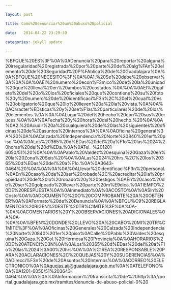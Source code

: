 ```yaml
---

layout: post

title: Como%20denunciar%20un%20abuso%20policial

date:   2014-04-22 23:29:39

categories: jekyll update

---
```

%BFQUE%20ES%3F%0A%0ADenuncia%20para%20reportar%20alguna%20irregularidad%20registrada%20por%20parte%20de%20alg%FAn%20elemento%20de%20Seguridad%20P%FAblica%20de%20Guadalajara%0A%0A%BFQUE%20NECESITO%3F%0A%0A1.%20Se%20debe%20observar%3A%0A%0A%0AEl%20numero%20econ%F3mico%20de%20la%20unidad%20que%20lleva%20en%20ambos%20costados.%0A%0A%0AEl%20gafete%20del%20o%20los%20oficiales%20que%20contiene%20su%20foto%20y%20numero%20de%20identificaci%F3n%2C%20el%20cual%20es%20obligatorio%20que%20lo%20lleven%20a%20la%20vista.%0A%0A%0ACaracter%EDsticas%20y%20se%F1as%20particulares%20de%20los%20elementos.%0A%0A%0ALugar%20del%20hecho%20con%20sus%20cruces.%0A%0A%0AFecha%20y%20hora%20del%20hecho.%20%0A%0A%0A2.%20Acudir%20a%20cualquiera%20de%20las%20siguientes%20oficinas%20de%20asuntos%20internos%3A%0A%0AOficina%20general%3A%20%0A%0ACalzada%20Independencia%20Norte%20840%201er%20piso.%0A%0ALos%20365%20d%EDas%20del%20a%F1o%20las%2024%20horas%20del%20d%EDa.%0A%0ATel.-%201201-6050/51%20%0A%0A%0APablo%20Valdez%20esquina%20Gaza%20en%20la%20Zona%20Seis%20%0A%0ALas%2024%20hrs.%2C%20los%20365%20d%EDas%20del%20a%F1o.%0A%0A3643-0464%20%0A%0A%0A%0A%0ALlevar%20identificaci%F3n%20personal.%0AEn%20caso%20de%20ser%20robado%2C%20acreditar%20la%20propiedad%20de%20lo%20robado%20y%20testigos.%0AEn%20caso%20de%20ser%20golpeado%20llevar%20parte%20m%E9dica.%0ATIEMPO%20DE%20RESPUESTA%0A%0AInmediato%0A%0ACOSTO%0A%0ASin%20Costo%0A%0ADOCUMENTO%20O%20COMPROBANTE%20A%20OBTENER%0A%0AFormato%20de%20Denuncia%0A%0A%BFQU%C9%20REGLAMENTOS%20RIGEN%20ESTE%20TR%C1MITE%3F%0A%0A-%0A%0ACOMENTARIOS%20Y%20OBSERVACIONES%20ADICIONALES%0A%0A-%0A%0A%BFEN%20DONDE%20LLEVO%20A%20CABO%20MI%20TR%C1MITE%3F%0A%0AOficinas%20Generales%20Calzada%20Independencia%20Norte%20840%201er%20piso%0ACalle%20Pablo%20Valdes%20esquina%20Gaza.%20Col.%20Hermosa%20Provincia%0A%0AHORARIOS%20DE%20ATENCI%D3N%0A%0ALos%20365%20d%EDas%20del%20a%F1o%20las%2024%3A00%20hrs%0A%0A%C1REA%20RESPONSABLE%20PARA%20ACLARACIONES%2C%20QUEJAS%20Y%20SUGERENCIAS%0A%0ADirecci%F3n%20de%20Asuntos%20Internos%0A%0ACORREO%20ELECTRONICO%0A%0Aquejas.aij@guadalajara.gob.mx%0A%0ATELEFONO%0A%0A1201-6050/51%203643-0464%0A%0A%0A%0AInformacion%20transcrita%20de%20http%3A//portal.guadalajara.gob.mx/tramites/denuncia-de-abuso-policial-0%20
